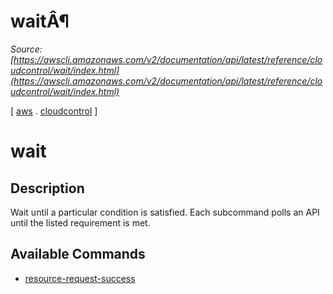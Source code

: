 # waitÂ¶

*Source: [https://awscli.amazonaws.com/v2/documentation/api/latest/reference/cloudcontrol/wait/index.html](https://awscli.amazonaws.com/v2/documentation/api/latest/reference/cloudcontrol/wait/index.html)*

[ [aws](https://awscli.amazonaws.com/v2/documentation/api/latest/reference/index.html#cli-aws) . [cloudcontrol](https://awscli.amazonaws.com/v2/documentation/api/latest/reference/cloudcontrol/index.html#cli-aws-cloudcontrol) ]

# wait

## Description

Wait until a particular condition is satisfied. Each subcommand polls an API until the listed requirement is met.

## Available Commands

- [resource-request-success](https://awscli.amazonaws.com/v2/documentation/api/latest/reference/cloudcontrol/wait/resource-request-success.html)